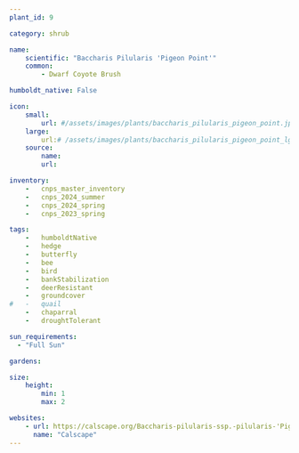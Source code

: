 ```yaml
---
plant_id: 9

category: shrub

name: 
    scientific: "Baccharis Pilularis 'Pigeon Point'"  
    common: 
        - Dwarf Coyote Brush 

humboldt_native: False

icon: 
    small: 
        url: #/assets/images/plants/baccharis_pilularis_pigeon_point.jpg 
    large: 
        url:# /assets/images/plants/baccharis_pilularis_pigeon_point_lg.jpg 
    source: 
        name: 
        url: 

inventory: 
    -   cnps_master_inventory
    -   cnps_2024_summer
    -   cnps_2024_spring
    -   cnps_2023_spring

tags:  
    -   humboldtNative
    -   hedge
    -   butterfly
    -   bee
    -   bird
    -   bankStabilization
    -   deerResistant
    -   groundcover
#   -   quail
    -   chaparral
    -   droughtTolerant

sun_requirements:
  - "Full Sun"

gardens:

size:
    height: 
        min: 1
        max: 2

websites:
    - url: https://calscape.org/Baccharis-pilularis-ssp.-pilularis-'Pigeon-Point'-(Pigeon-Point-Coyote-Brush) 
      name: "Calscape"
---
```

